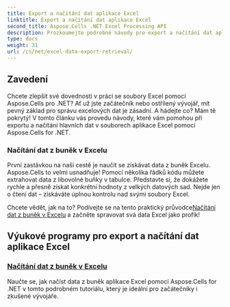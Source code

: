 ```yaml
---
title: Export a načítání dat aplikace Excel
linktitle: Export a načítání dat aplikace Excel
second_title: Aspose.Cells .NET Excel Processing API
description: Prozkoumejte podrobné návody pro export a načítání dat aplikace Excel pomocí Aspose.Cells for .NET, ideální pro vývojáře na jakékoli úrovni dovedností.
type: docs
weight: 31
url: /cs/net/excel-data-export-retrieval/
---
```

## Zavedení

Chcete zlepšit své dovednosti v práci se soubory Excel pomocí Aspose.Cells pro .NET? Ať už jste začátečník nebo ostřílený vývojář, mít pevný základ pro správu excelových dat je zásadní. A hádejte co? Mám tě pokrytý! V tomto článku vás provedu návody, které vám pomohou při exportu a načítání hlavních dat v souborech aplikace Excel pomocí Aspose.Cells for .NET.

### Načítání dat z buněk v Excelu

První zastávkou na naší cestě je naučit se získávat data z buněk Excelu. Aspose.Cells to velmi usnadňuje! Pomocí několika řádků kódu můžete extrahovat data z libovolné buňky v tabulce. Představte si, že dokážete rychle a přesně získat konkrétní hodnoty z velkých datových sad. Nejde jen o čtení dat – získáváte úplnou kontrolu nad svými soubory Excel.

Chcete vědět, jak na to? Podívejte se na tento praktický průvodce[Načítání dat z buněk v Excelu](./retrieve-data-from-cells-in-excel/) a začněte spravovat svá data Excel jako profík!

## Výukové programy pro export a načítání dat aplikace Excel
### [Načítání dat z buněk v Excelu](./retrieve-data-from-cells-in-excel/)
Naučte se, jak načíst data z buněk aplikace Excel pomocí Aspose.Cells for .NET v tomto podrobném tutoriálu, který je ideální pro začátečníky i zkušené vývojáře.